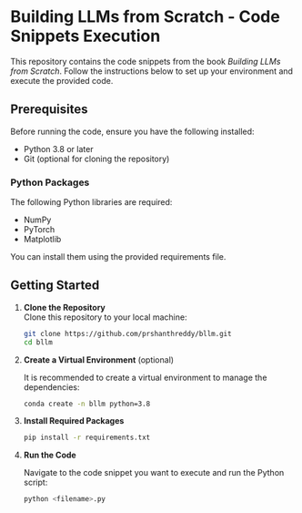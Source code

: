 # Building LLMs from Scratch - Code Snippets Execution

This repository contains the code snippets from the book *Building LLMs from Scratch*. Follow the instructions below to set up your environment and execute the provided code.

## Prerequisites

Before running the code, ensure you have the following installed:

- Python 3.8 or later
- Git (optional for cloning the repository)

### Python Packages

The following Python libraries are required:

- NumPy
- PyTorch
- Matplotlib

You can install them using the provided requirements file.

## Getting Started

1. **Clone the Repository**  
   Clone this repository to your local machine:

   ```bash
   git clone https://github.com/prshanthreddy/bllm.git
   cd bllm
    ```

2. **Create a Virtual Environment** (optional)

   It is recommended to create a virtual environment to manage the dependencies:

   ```bash
   conda create -n bllm python=3.8
   
   ```


3. **Install Required Packages**

   ```bash
   pip install -r requirements.txt
   ```

3. **Run the Code**

   Navigate to the code snippet you want to execute and run the Python script:

   ```bash
   python <filename>.py
   ```